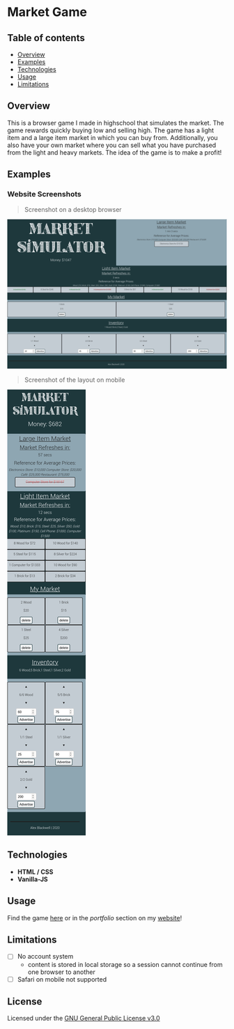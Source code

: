 # Market Game

## Table of contents
* [Overview](#overview)
* [Examples](#examples)
* [Technologies](#technologies)
* [Usage](#usage)
* [Limitations](#limitations)

## Overview

This is a browser game I made in highschool that simulates the market. The game rewards quickly buying low and selling high. The game has a light item and a large item market in which you can buy from. Additionally, you also have your own market where you can sell what you have purchased from the light and heavy markets. The idea of the game is to make a profit!

## Examples
### Website Screenshots

> Screenshot on a desktop browser

![Screenshot](pictures/screenshot.PNG "Buy Low!")

> Screenshot of the layout on mobile

![Screenshot](pictures/phone.PNG "Sell high!")


## Technologies
- **HTML / CSS**
- **Vanilla-JS**


## Usage
Find the game [here](https://alex0blackwell.github.io/pages/market/index.html) or in the *portfolio* section on my [website](https://alex0blackwell.github.io/)!

## Limitations
- [ ] No account system
  - content is stored in local storage so a session cannot continue from one browser to another
- [ ] Safari on mobile not supported

## License
Licensed under the [GNU General Public License v3.0](LICENSE)
